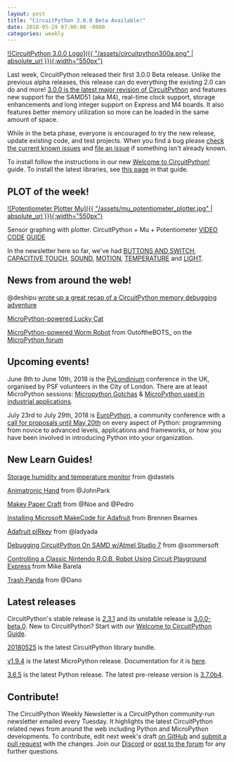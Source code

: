 ```yaml
---
layout: post
title: "CircuitPython 3.0.0 Beta Available!"
date: 2018-05-29 07:00:00 -0800
categories: weekly
---
```


[![CircuitPython 3.0.0 Logo]({{ "/assets/circuitpython300a.png" | absolute_url }}){:width="550px"}](https://github.com/adafruit/circuitpython/releases/tag/3.0.0-beta.0)

Last week, CircuitPython released their first 3.0.0 Beta release. Unlike the previous alpha releases, this release can do everything the existing 2.0 can do and more! [3.0.0 is the latest major revision of CircuitPython](https://github.com/adafruit/circuitpython/releases/tag/3.0.0-beta.0) and features new support for the SAMD51 (aka M4), real-time clock support, storage enhancements and long integer support on Express and M4 boards. It also features better memory utilization so more can be loaded in the same amount of space.

While in the beta phase, everyone is encouraged to try the new release, update existing code, and test projects. When you find a bug please [check the current known issues](https://github.com/adafruit/circuitpython/issues) and [file an issue](https://github.com/adafruit/circuitpython/issues/new) if something isn't already known.

To install follow the instructions in our new [Welcome to CircuitPython!](https://learn.adafruit.com/welcome-to-circuitpython/installing-circuitpython) guide. To install the latest libraries, see [this page](https://learn.adafruit.com/welcome-to-circuitpython/circuitpython-libraries) in that guide.

## PLOT of the week!

[![Potentiometer Plotter Mu]({{ "/assets/mu_potentiometer_plotter.jpg" | absolute_url }}){:width="550px"}](https://youtu.be/_NXcJ30KhSI)

Sensor graphing with plotter. CircuitPython + Mu + Potentiometer [VIDEO](https://youtu.be/_NXcJ30KhSI) [CODE](https://github.com/adafruit/Adafruit_Learning_System_Guides/blob/master/Sensor_Plotting_With_Mu_CircuitPython/potentiometer.py) [GUIDE](https://learn.adafruit.com/sensor-plotting-with-mu-and-circuitpython/potentiometer)

In the newsletter here so far, we've had [BUTTONS AND SWITCH](https://learn.adafruit.com/sensor-plotting-with-mu-and-circuitpython/buttons-and-switch), [CAPACITIVE TOUCH](https://learn.adafruit.com/sensor-plotting-with-mu-and-circuitpython/capacitive-touch),  [SOUND](https://learn.adafruit.com/sensor-plotting-with-mu-and-circuitpython/sound),  [MOTION](https://learn.adafruit.com/sensor-plotting-with-mu-and-circuitpython/motion),  [TEMPERATURE](https://learn.adafruit.com/sensor-plotting-with-mu-and-circuitpython/temperature) and [LIGHT](https://learn.adafruit.com/sensor-plotting-with-mu-and-circuitpython/light).

## News from around the web!

@deshipu [wrote up a great recap of a CircuitPython memory debugging adventure](https://hackaday.io/project/86818-game-turbo/log/146645-debugging-circuitpython)

[MicroPython-powered Lucky Cat](https://martinfitzpatrick.name/article/lucky-spinning-arm-message-cat/)

[MicroPython-powered Worm Robot](https://www.youtube.com/watch?v=9fHB7VB73dg) from OutoftheBOTS_ on the [MicroPython forum](https://forum.micropython.org/viewtopic.php?f=5&t=4782)

## Upcoming events!

June 8th to June 10th, 2018 is the [PyLondinium](https://pylondinium.org/) conference in the UK, organised by PSF volunteers in the City of London. There are at least MicroPython sessions: [Micropython Gotchas](https://pylondinium.org/talk.html?talk_id=7) & [MicroPython used in industrial applications](https://pylondinium.org/talk.html?talk_id=15).

July 23rd to July 29th, 2018 is [EuroPython](https://ep2018.europython.eu/), a community conference with a [call for proposals until May 20th](https://ep2018.europython.eu/en/call-for-proposals/) on every aspect of Python: programming from novice to advanced levels, applications and frameworks, or how you have been involved in introducing Python into your organization.

## New Learn Guides!

[Storage humidity and temperature monitor](https://learn.adafruit.com/storage-humidity-and-temperature-monitor) from @dastels

[Animatronic Hand](https://learn.adafruit.com/animatronic-hands) from @JohnPark

[Makey Paper Craft](https://learn.adafruit.com/makey-paper-craft) from @Noe and @Pedro

[Installing Microsoft MakeCode for Adafruit](https://learn.adafruit.com/installing-makecode-for-adafruit) from Brennen Bearnes

[Adafruit pIRkey](https://learn.adafruit.com/adafruit-pirkey-python-programmable-infrared-usb-adapter) from @ladyada

[Debugging CircuitPython On SAMD w/Atmel Studio 7](https://learn.adafruit.com/circuitpython-samd-debugging-w-atmel-studio-7) from @sommersoft

[Controlling a Classic Nintendo R.O.B. Robot Using Circuit Playground Express](https://learn.adafruit.com/controlling-a-classic-nintendo-r-o-b-robot-using-circuit-playground-express) from Mike Barela

[Trash Panda](https://learn.adafruit.com/trash-panda-circuit-python-crickit) from @Dano

## Latest releases

CircuitPython's stable release is [2.3.1](https://github.com/adafruit/circuitpython/releases/latest) and its unstable release is [3.0.0-beta.0](https://github.com/adafruit/circuitpython/releases). New to CircuitPython? Start with our [Welcome to CircuitPython Guide](https://learn.adafruit.com/welcome-to-circuitpython).

[20180525](https://github.com/adafruit/Adafruit_CircuitPython_Bundle/releases/latest) is the latest CircuitPython library bundle.

[v1.9.4](https://micropython.org/download) is the latest MicroPython release. Documentation for it is [here](http://docs.micropython.org/en/latest/pyboard/).

[3.6.5](https://www.python.org/downloads/) is the latest Python release. The latest pre-release version is [3.7.0b4](https://www.python.org/download/pre-releases/).

## Contribute!

The CircuitPython Weekly Newsletter is a CircuitPython community-run newsletter emailed every Tuesday. It highlights the latest CircuitPython related news from around the web including Python and MicroPython developments. To contribute, edit next week's draft [on GitHub](https://github.com/adafruit/circuitpython-weekly-newsletter/tree/gh-pages/_drafts) and [submit a pull request](https://help.github.com/articles/editing-files-in-your-repository/) with the changes. Join our [Discord](https://adafru.it/discord) or [post to the forum](https://forums.adafruit.com/viewforum.php?f=60) for any further questions.
